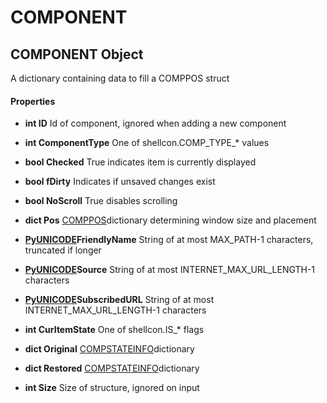 # COMPONENT

## COMPONENT Object

A dictionary containing data to fill a COMPPOS struct

#### Properties

  -  __int ID__ 
    Id of component, ignored when adding a new component

  -  __int ComponentType__ 
    One of shellcon.COMP_TYPE_* values

  -  __bool Checked__ 
    True indicates item is currently displayed

  -  __bool fDirty__ 
    Indicates if unsaved changes exist

  -  __bool NoScroll__ 
    True disables scrolling

  -  __dict Pos__ 
    [COMPPOS](#comppos)dictionary determining window size and placement

  -  __[PyUNICODE](#pyunicode)FriendlyName__ 
    String of at most MAX_PATH-1 characters, truncated if longer

  -  __[PyUNICODE](#pyunicode)Source__ 
    String of at most INTERNET_MAX_URL_LENGTH-1 characters

  -  __[PyUNICODE](#pyunicode)SubscribedURL__ 
    String of at most INTERNET_MAX_URL_LENGTH-1 characters

  -  __int CurItemState__ 
    One of shellcon.IS_* flags

  -  __dict Original__ 
    [COMPSTATEINFO](#compstateinfo)dictionary

  -  __dict Restored__ 
    [COMPSTATEINFO](#compstateinfo)dictionary

  -  __int Size__ 
    Size of structure, ignored on input